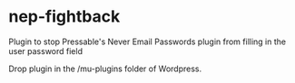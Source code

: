 # nep-fightback
Plugin to stop Pressable's Never Email Passwords plugin from filling in the user password field

Drop plugin in the /mu-plugins folder of Wordpress.
